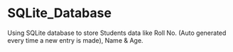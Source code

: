 # SQLite_Database
Using SQLite database to store Students data like Roll No. (Auto generated every time a new entry is made), Name & Age.

